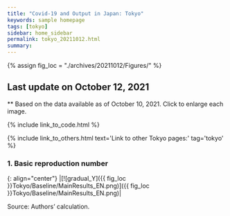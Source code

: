 ```yaml
---
title: "Covid-19 and Output in Japan: Tokyo"
keywords: sample homepage
tags: [tokyo]
sidebar: home_sidebar
permalink: tokyo_20211012.html
summary:
---
```


{% assign fig_loc = "./archives/20211012/Figures/" %}

## Last update on October 12, 2021
** Based on the data available as of October 10, 2021. Click to enlarge each image.

{% include link_to_code.html %}

{% include link_to_others.html text='Link to other Tokyo pages:' tag='tokyo' %}






### 1. Basic reproduction number

{: align="center"}
|[![gradual_Y]({{ fig_loc }}Tokyo/Baseline/MainResults_EN.png)]({{ fig_loc }}Tokyo/Baseline/MainResults_EN.png)|

Source: Authors’ calculation.



